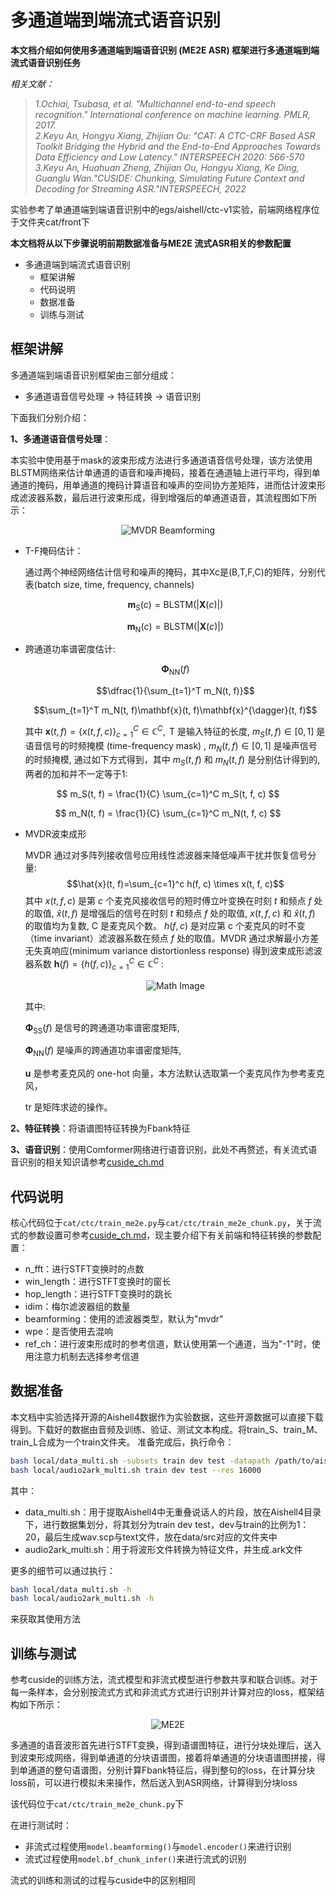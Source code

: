 # 多通道端到端流式语音识别

**本文档介绍如何使用多通道端到端语音识别 (ME2E ASR) 框架进行多通道端到端流式语音识别任务**

*相关文献：*

>*1.Ochiai, Tsubasa, et al. "Multichannel end-to-end speech recognition." International conference on machine learning. PMLR, 2017.<br>
2.Keyu An, Hongyu Xiang, Zhijian Ou:
"CAT: A CTC-CRF Based ASR Toolkit Bridging the Hybrid and the End-to-End Approaches Towards Data Efficiency and Low Latency." INTERSPEECH 2020: 566-570 <br>
3.Keyu An, Huahuan Zheng, Zhijian Ou, Hongyu Xiang, Ke Ding, Guanglu Wan."CUSIDE: Chunking, Simulating Future Context and Decoding for Streaming ASR."INTERSPEECH, 2022*

实验参考了单通道端到端语音识别中的egs/aishell/ctc-v1实验，前端网络程序位于文件夹cat/front下

**本文档将从以下步骤说明前期数据准备与ME2E 流式ASR相关的参数配置**

+ 多通道端到端流式语音识别
  + 框架讲解
  + 代码说明
  + 数据准备
  + 训练与测试

## 框架讲解

多通道端到端语音识别框架由三部分组成：<br>
- 多通道语音信号处理 -> 特征转换 -> 语音识别<br>

下面我们分别介绍：

**1、多通道语音信号处理**：

本实验中使用基于mask的波束形成方法进行多通道语音信号处理，该方法使用BLSTM网络来估计单通道的语音和噪声掩码，接着在通道轴上进行平均，得到单通道的掩码，用单通道的掩码计算语音和噪声的空间协方差矩阵，进而估计波束形成滤波器系数，最后进行波束形成，得到增强后的单通道语音，其流程图如下所示：

  <div align="center">
    <img src="MVDR.png" alt="MVDR Beamforming">
  </div>

  + T-F掩码估计：

    通过两个神经网络估计信号和噪声的掩码，其中Xc是(B,T,F,C)的矩阵，分别代表(batch size, time, frequency, channels)

    $$\mathbf{m}_{\text{S}}(c) = \text{BLSTM}\left( \lvert \mathbf{X}(c) \rvert \right) $$

    $$\mathbf{m}_{\text{N}}(c) = \text{BLSTM}\left( \lvert \mathbf{X}(c) \rvert \right) $$

  + 跨通道功率谱密度估计:

    $$\boldsymbol{\Phi}_{\mathrm{NN}}(f)$$
    
    $$\dfrac{1}{\sum_{t=1}^T m_N(t, f)}$$

    $$\sum_{t=1}^T m_N(t, f)\mathbf{x}(t, f)\mathbf{x}^{\dagger}(t, f)$$
    
    其中 $\mathbf{x}(t, f)=\{x(t, f, c)\}_{c=1}^C \in \mathbb{C}^C, \mathrm{~T}$ 是输入特征的长度, $m_S(t, f) \in[0,1]$ 是语音信号的时频掩模 (time-frequency mask) , $m_N(t, f) \in[0,1]$ 是噪声信号的时频掩模, 通过如下方式得到，其中 $m_S(t, f)$ 和 $m_N(t, f)$ 是分别估计得到的, 两者的加和并不一定等于1:

  $$ m_S(t, f) = \frac{1}{C} \sum_{c=1}^C m_S(t, f, c) $$

  $$ m_N(t, f) = \frac{1}{C} \sum_{c=1}^C m_N(t, f, c) $$
   

  + MVDR波束成形

    MVDR 通过对多阵列接收信号应用线性滤波器来降低噪声干扰并恢复信号分量:
    $$\hat{x}(t, f)=\sum_{c=1}^c h(f, c) \times x(t, f, c)$$
    其中 $x(t, f, c)$ 是第 $c$ 个麦克风接收信号的短时傅立叶变换在时刻 $t$ 和频点 $f$ 处的取值, $\hat{x}(t, f)$ 是增强后的信号在时刻 $t$ 和频点 $f$ 处的取值, $x(t, f, c)$ 和 $\hat{x}(t, f)$ 的取值均为复数, $\mathrm{C}$ 是麦克风个数。 $h(f, c)$ 是对应第 $\mathrm{c}$ 个麦克风的时不变（time invariant）滤波器系数在频点 $f$ 处的取值。MVDR 通过求解最小方差无失真响应(minimum variance distortionless response) 得到波束成形滤波器系数 $\mathbf{h}(f)=\{h(f, c)\}_{c=1}^C \in \mathbb{C}^C$ :

    <p align="center">
      <img src="https://latex.codecogs.com/svg.latex?\mathbf{h}(f) = \frac{\boldsymbol{\Phi}_{\mathrm{NN}}^{-1}(f) \boldsymbol{\Phi}_{\mathrm{SS}}(f)}{\text{tr}\{\boldsymbol{\Phi}_{\mathrm{NN}}^{-1}(f) \boldsymbol{\Phi}_{\mathrm{SS}}(f)\}} \mathbf{u}" alt="Math Image">
    </p>

    其中:

    $\boldsymbol{\Phi}_{\mathrm{SS}}(f)$ 是信号的跨通道功率谱密度矩阵,

    $\boldsymbol{\Phi}_{\mathrm{NN}}(f)$ 是噪声的跨通道功率谱密度矩阵,

    $\mathbf{u}$ 是参考麦克风的 one-hot 向量，本方法默认选取第一个麦克风作为参考麦克风，
    
    $\mathrm{tr}$ 是矩阵求迹的操作。


**2、特征转换**：将语谱图特征转换为Fbank特征

**3、语音识别**：使用Comformer网络进行语音识别，此处不再赘述，有关流式语音识别的相关知识请参考[cuside_ch.md](https://github.com/thu-spmi/CAT/blob/master/docs/cuside_ch.md)



## 代码说明

核心代码位于```cat/ctc/train_me2e.py```与```cat/ctc/train_me2e_chunk.py```，关于流式的参数设置可参考[cuside_ch.md](https://github.com/thu-spmi/CAT/blob/master/docs/cuside_ch.md)，现主要介绍下有关前端和特征转换的参数配置：

+ n_fft：进行STFT变换时的点数
+ win_length：进行STFT变换时的窗长
+ hop_length：进行STFT变换时的跳长
+ idim：梅尔滤波器组的数量
+ beamforming：使用的滤波器类型，默认为"mvdr"
+ wpe：是否使用去混响
+ ref_ch：进行波束形成时的参考信道，默认使用第一个通道，当为"-1"时，使用注意力机制去选择参考信道

## 数据准备

本文档中实验选择开源的Aishell4数据作为实验数据，这些开源数据可以直接下载得到。下载好的数据由音频及训练、验证、测试文本构成。将train_S、train_M、train_L合成为一个train文件夹。
准备完成后，执行命令：

```bash
bash local/data_multi.sh -subsets train dev test -datapath /path/to/aishell4 
bash local/audio2ark_multi.sh train dev test --res 16000
```

其中：

+ data_multi.sh：用于提取Aishell4中无重叠说话人的片段，放在Aishell4目录下，进行数据集划分，将其划分为train dev test，dev与train的比例为1：20，最后生成wav.scp与text文件，放在data/src对应的文件夹中
+ audio2ark_multi.sh：用于将波形文件转换为特征文件，并生成.ark文件

更多的细节可以通过执行：

```bash
bash local/data_multi.sh -h
bash local/audio2ark_multi.sh -h
```

来获取其使用方法

## 训练与测试

参考cuside的训练方法，流式模型和非流式模型进行参数共享和联合训练。对于每一条样本，会分别按流式方式和非流式方式进行识别并计算对应的loss，框架结构如下所示：

  <div align="center">
    <img src="ME2E.png" alt="ME2E">
  </div>

多通道的语音波形首先进行STFT变换，得到语谱图特征，进行分块处理后，送入到波束形成网络，得到单通道的分块语谱图，接着将单通道的分块语谱图拼接，得到单通道的整句语谱图，分别计算Fbank特征后，得到整句的loss，在计算分块loss前，可以进行模拟未来操作，然后送入到ASR网络，计算得到分块loss

该代码位于```cat/ctc/train_me2e_chunk.py```下

在进行测试时：

+ 非流式过程使用```model.beamforming()```与```model.encoder()```来进行识别
+ 流式过程使用```model.bf_chunk_infer()```来进行流式的识别

流式的训练和测试的过程与cuside中的区别相同